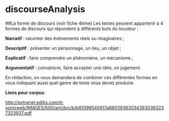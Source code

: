 # discourseAnalysis

##La forme de discours (voir fiche 4ème)
Les textes peuvent appartenir à 4 formes de discours qui répondent à différents buts du locuteur :
 
 
 **Narratif** : raconter des événements réels ou imaginaires ;
 
 
 **Descriptif** : présenter un personnage, un lieu, un objet ;
 
 
 **Explicatif** : faire comprendre un phénomène, un mécanisme ;
 
 
 **Argumentatif** : convaincre, faire accepter une idée, un jugement.


En rédaction, on vous demandera de combiner ces différentes formes en vous indiquant aussi quel
genre de texte vous devez produire.

**Liens pour corpus**: 

http://extranet.editis.com/it-yonixweb/IMAGES/500/art/doc/b/b81099545617a680393830343830363237323937.pdf
